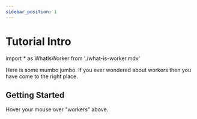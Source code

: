 ```yaml
---
sidebar_position: 1
---
```


# Tutorial Intro


import * as WhatIsWorker from './what-is-worker.mdx'

Here is some mumbo jumbo. If you ever wondered about <preview page={WhatIsWorker}>workers</preview> then you have come to the right place.

## Getting Started

Hover your mouse over "workers" above.